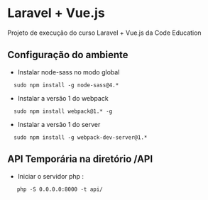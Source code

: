 # Laravel + Vue.js

Projeto de execução do curso Laravel + Vue.js da Code Education

## Configuração do ambiente

- Instalar node-sass no modo global
```
  sudo npm install -g node-sass@4.*
```

- Instalar a versão 1 do webpack
```
  sudo npm install webpack@1.* -g
```

- Instalar a versão 1 do server
```
  sudo npm install -g webpack-dev-server@1.*
```

## API Temporária na diretório /API
- Iniciar o servidor php : 
```
   php -S 0.0.0.0:8000 -t api/
```
